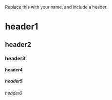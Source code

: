 Replace this with your name, and include a header.
# <h1>header1</h1>
<h2>header2</h2>
<h3>header3</h3>
<h4>header4</h4>
<h5>header5</h5>
<h6>header6</h6>
